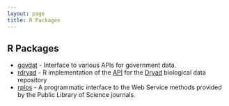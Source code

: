 ```yaml
---
layout: page
title: R Packages
---
```


## R Packages

+ [govdat][] - Interface to various APIs for government data.
+ [rdryad][] - R implementation of the [API][] for the [Dryad][] biological data repository
+ [rplos][] - A programmatic interface to the Web Service methods provided by the Public Library of Science journals.


[govdat]: http://cran.r-project.org/web/packages/govdat/index.html
[rdryad]: https://github.com/ropensci/rdryad
[Dryad]: http://datadryad.org/
[API]: http://wiki.datadryad.org/Data_Access
[rplos]: http://cran.r-project.org/web/packages/rplos/index.html